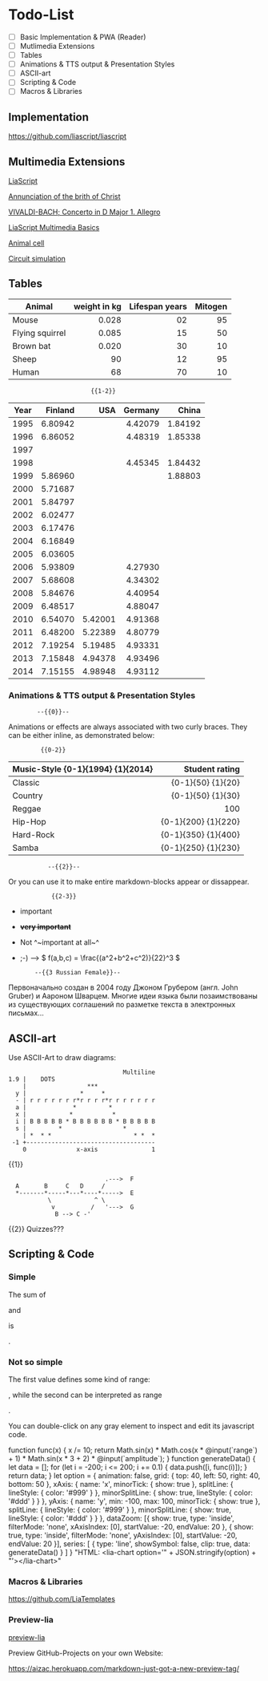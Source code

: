 <!--
author:   André Dietrich & Sebastian Zug
email:    LiaScript@web.de
version:  0.0.2
language: en
narrator: US English Female
-->

# Todo-List

- [ ] Basic Implementation & PWA (Reader)
- [ ] Mutlimedia Extensions
- [ ] Tables
- [ ] Animations & TTS output & Presentation Styles
- [ ] ASCII-art
- [ ] Scripting & Code
- [ ] Macros & Libraries

## Implementation

https://github.com/liascript/liascript

## Multimedia Extensions

[LiaScript](https://LiaScript.github.io)

[Annunciation of the brith of Christ](https://upload.wikimedia.org/wikipedia/commons/5/51/Leonardo_da_Vinci_Annunciation.jpg "*Annunciation c. 1472–1476*: is thought to be Leonardo's earliest complete work")

[VIVALDI-BACH; Concerto in D Major 1. Allegro](https://upload.wikimedia.org/wikipedia/commons/3/3f/VIVALDI-BACH%3B_Concerto_in_D_Major_1._Allegro%2C_BWV._972.ogg)

[LiaScript Multimedia Basics](https://www.youtube.com/watch?v=bICfKRyKTwE)

[Animal cell](https://sketchfab.com/3d-models/animal-cell-downloadable-ddc40bb0900544959f02d3ff83c32615)

[Circuit simulation](https://www.falstad.com/circuit/circuitjs.html?startCircuit=majority.txt)


## Tables


| Animal          | weight in kg | Lifespan years | Mitogen |
| --------------- | ------------:| --------------:| -------:|
| Mouse           |        0.028 |             02 |      95 |
| Flying squirrel |        0.085 |             15 |      50 |
| Brown bat       |        0.020 |             30 |      10 |
| Sheep           |           90 |             12 |      95 |
| Human           |           68 |             70 |      10 |


                           {{1-2}}
<!--
data-title="Government expenditure on education"
data-xlabel="year"
data-ylabel="% of GDP"
-->
| Year | Finland |     USA | Germany |   China |
| ---- | -------:| -------:| -------:| -------:|
| 1995 | 6.80942 |         | 4.42079 | 1.84192 |
| 1996 | 6.86052 |         | 4.48319 | 1.85338 |
| 1997 |         |         |         |         |
| 1998 |         |         | 4.45345 | 1.84432 |
| 1999 | 5.86960 |         |         | 1.88803 |
| 2000 | 5.71687 |         |         |         |
| 2001 | 5.84797 |         |         |         |
| 2002 | 6.02477 |         |         |         |
| 2003 | 6.17476 |         |         |         |
| 2004 | 6.16849 |         |         |         |
| 2005 | 6.03605 |         |         |         |
| 2006 | 5.93809 |         | 4.27930 |         |
| 2007 | 5.68608 |         | 4.34302 |         |
| 2008 | 5.84676 |         | 4.40954 |         |
| 2009 | 6.48517 |         | 4.88047 |         |
| 2010 | 6.54070 | 5.42001 | 4.91368 |         |
| 2011 | 6.48200 | 5.22389 | 4.80779 |         |
| 2012 | 7.19254 | 5.19485 | 4.93331 |         |
| 2013 | 7.15848 | 4.94378 | 4.93496 |         |
| 2014 | 7.15155 | 4.98948 | 4.93112 |         |

### Animations & TTS output & Presentation Styles

            --{{0}}--
Animations or effects are always associated with two curly braces. They can be either inline, as demonstrated below:

             {{0-2}}
<!-- data-transpose -->
| Music-Style {0-1}{1994} {1}{2014} |      Student rating |
|:--------------------------------- | -------------------:|
| Classic                           |   {0-1}{50} {1}{20} |
| Country                           |   {0-1}{50} {1}{30} |
| Reggae                            |                 100 |
| Hip-Hop                           | {0-1}{200} {1}{220} |
| Hard-Rock                         | {0-1}{350} {1}{400} |
| Samba                             | {0-1}{250} {1}{230} |

               --{{2}}--
Or you can use it to make entire markdown-blocks appear or dissappear.

                {{2-3}}
* important
* ~~**very important**~~
* Not ^~important at all~^
* ;-) --> $ f(a,b,c) = \frac{(a^2+b^2+c^2)}{22}^3 $


          --{{3 Russian Female}}--
Первоначально создан в 2004 году Джоном Грубером (англ. John Gruber) и Аароном
Шварцем. Многие идеи языка были позаимствованы из существующих соглашений по
разметке текста в электронных письмах...

## ASCII-art

Use ASCII-Art to draw diagrams:

                                    Multiline
    1.9 |    DOTS
        |                 ***
      y |               *     *
      - | r r r r r r r*r r r r*r r r r r r r
      a |             *         *
      x |            *           *
      i | B B B B B * B B B B B B * B B B B B
      s |         *                 *
        | *  * *                       * *  *
     -1 +------------------------------------
        0              x-axis               1


  {{1}}
<!-- style="display: block; margin-left: auto; margin-right: auto; max-width: 315px;" -->
````````````
                           .--->  F
  A       B     C   D     /
  *-------*-----*---*----*----->  E
           \            ^ \
            v          /   '--->  G
             B --> C -'
````````````

{{2}} Quizzes???


## Scripting & Code



### Simple

The sum of
<script output="a" default="1" input="range">@input</script>
and
<script output="b" default="1" input="number">@input</script>
is
<script>@input(`a`) + @input(`b`)</script>.

### Not so simple

The first value defines some kind of range:
<script input="range" value="2" output="range">@input</script>
, while the second can be interpreted as range
<script input="range" value="50" output="amplitude">@input</script>.
You can double-click on any gray element to inspect and edit its javascript code.


<script run-once style="display: inline-block; width: 100%">
function func(x) {
    x /= 10;
    return Math.sin(x) * Math.cos(x * @input(`range`) + 1) * Math.sin(x * 3 + 2) * @input(`amplitude`);
}

function generateData() {
    let data = [];
    for (let i = -200; i <= 200; i += 0.1) {
        data.push([i, func(i)]);
    }
    return data;
}

let option = {
    animation: false,
    grid: {
        top: 40,
        left: 50,
        right: 40,
        bottom: 50
    },
    xAxis: {
        name: 'x',
        minorTick: {
            show: true
        },
        splitLine: {
            lineStyle: {
                color: '#999'
            }
        },
        minorSplitLine: {
            show: true,
            lineStyle: {
                color: '#ddd'
            }
        }
    },
    yAxis: {
        name: 'y',
        min: -100,
        max: 100,
        minorTick: {
            show: true
        },
        splitLine: {
            lineStyle: {
                color: '#999'
            }
        },
        minorSplitLine: {
            show: true,
            lineStyle: {
                color: '#ddd'
            }
        }
    },
    dataZoom: [{
        show: true,
        type: 'inside',
        filterMode: 'none',
        xAxisIndex: [0],
        startValue: -20,
        endValue: 20
    }, {
        show: true,
        type: 'inside',
        filterMode: 'none',
        yAxisIndex: [0],
        startValue: -20,
        endValue: 20
    }],
    series: [
        {
            type: 'line',
            showSymbol: false,
            clip: true,
            data: generateData()
        }
    ]
}

"HTML: <lia-chart option='" + JSON.stringify(option) + "'></lia-chart>"

</script>


### Macros & Libraries

<script input="range" value="0" default="0">
`The square of ${@input} is ${@input * @input}`
</script>

https://github.com/LiaTemplates

### Preview-lia

[preview-lia](https://liamd.informatik.tu-freiberg.de//7lxt5X-YW/download)

Preview GitHub-Projects on your own Website:

https://aizac.herokuapp.com/markdown-just-got-a-new-preview-tag/
